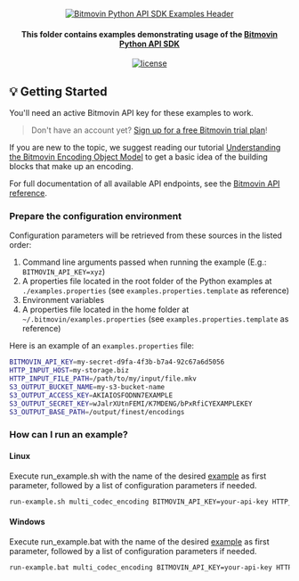 <p align="center">
  <a href="https://www.bitmovin.com">
      <img alt="Bitmovin Python API SDK Examples Header" src="https://cdn.bitmovin.com/frontend/encoding/openapi-clients/readme-headers/ReadmeHeader_PythonExamples.png" >
    </a>
  <h4 align="center">This folder contains examples demonstrating usage of the <a href="https://github.com/bitmovin/bitmovin-api-sdk-python" target="_blank">Bitmovin Python API SDK</a></h4>

  <p align="center">
    <a href="../LICENSE"><img src="https://img.shields.io/badge/license-MIT-yellow.svg" alt="license"></img></a>
  </p>
</p>

## 💡 Getting Started

You'll need an active Bitmovin API key for these examples to work.

> Don't have an account yet? [Sign up for a free Bitmovin trial plan](https://dashboard.bitmovin.com/signup)!

If you are new to the topic, we suggest reading our tutorial [Understanding the Bitmovin Encoding Object Model](https://bitmovin.com/docs/encoding/tutorials/understanding-the-bitmovin-encoding-object-model) to get a basic idea of the building blocks that make up an encoding.

For full documentation of all available API endpoints, see the [Bitmovin API reference](https://bitmovin.com/docs/encoding/api-reference).

### Prepare the configuration environment

Configuration parameters will be retrieved from these sources in the listed order:

1. Command line arguments passed when running the example (E.g.: `BITMOVIN_API_KEY=xyz`)
2. A properties file located in the root folder of the Python examples at `./examples.properties` (see `examples.properties.template` as reference)
3. Environment variables
4. A properties file located in the home folder at `~/.bitmovin/examples.properties` (see `examples.properties.template` as reference)

Here is an example of an `examples.properties` file:

```bash
BITMOVIN_API_KEY=my-secret-d9fa-4f3b-b7a4-92c67a6d5056
HTTP_INPUT_HOST=my-storage.biz
HTTP_INPUT_FILE_PATH=/path/to/my/input/file.mkv
S3_OUTPUT_BUCKET_NAME=my-s3-bucket-name
S3_OUTPUT_ACCESS_KEY=AKIAIOSFODNN7EXAMPLE
S3_OUTPUT_SECRET_KEY=wJalrXUtnFEMI/K7MDENG/bPxRfiCYEXAMPLEKEY
S3_OUTPUT_BASE_PATH=/output/finest/encodings
```

### How can I run an example?

#### Linux

Execute run_example.sh with the name of the desired [example](src) as first parameter, followed by a list of configuration parameters if needed.

```bash
run-example.sh multi_codec_encoding BITMOVIN_API_KEY=your-api-key HTTP_INPUT_HOST=my-storage.biz
```

#### Windows

Execute run_example.bat with the name of the desired [example](src) as first parameter, followed by a list of configuration parameters if needed.

```bash
run-example.bat multi_codec_encoding BITMOVIN_API_KEY=your-api-key HTTP_INPUT_HOST=my-storage.biz
```
